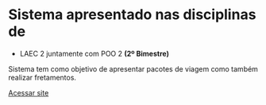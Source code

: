 <div>
  <h1>Sistema apresentado nas disciplinas de </h1>
  <ul><li>LAEC 2 juntamente com POO 2 <b>(2º Bimestre)</b></li> </ul>
  <span>
    <p>Sistema tem como objetivo de apresentar pacotes de viagem como também realizar fretamentos.</p>
    <a href='https://marcosggoncalves.github.io/expresso-nordeste/'>Acessar site</a>
  </span>
</div>
